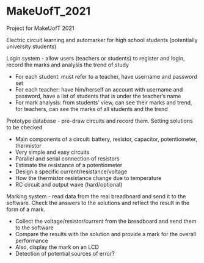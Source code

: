# MakeUofT_2021
Project for MakeUofT 2021

Electric circuit learning and automarker for high school students (potentially university students)

Login system - allow users (teachers or students) to register and login, record the marks and analysis the trend of study
- For each student: must refer to a teacher, have username and password set
- For each teacher: have him/herself an account with username and password, have a list of students that is under the teacher’s name
- For mark analysis: from students’ view, can see their marks and trend, for teachers, can see the marks of all students and the trend

Prototype database - pre-draw circuits and record them. Setting solutions to be checked
- Main components of a circuit: battery, resistor, capacitor, potentiometer, thermistor
- Very simple and easy circuits
- Parallel and serial connection of resistors
- Estimate the resistance of a potentiometer
- Design a specific current/resistance/voltage
- How the thermistor resistance change due to temperature
- RC circuit and output wave (hard/optional)

Marking system - read data from the real breadboard and send it to the software. Check the answers to the solutions and reflect the result in the form of a mark.
- Collect the voltage/resistor/current from the breadboard and send them to the software
- Compare the results with the solution and provide a mark for the overall performance
- Also, display the mark on an LCD
- Detection of potential sources of error?
